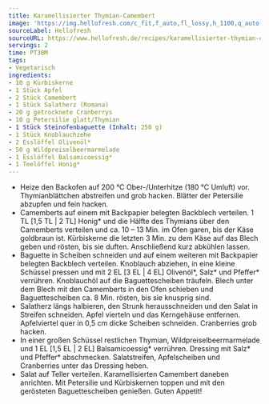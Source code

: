 ```yaml
---
title: Karamellisierter Thymian-Camembert
image: 'https://img.hellofresh.com/c_fit,f_auto,fl_lossy,h_1100,q_auto,w_2600/hellofresh_s3/image/karamellisierter-thymian-camembert-78a42ca3.jpg'
sourceLabel: Hellofresh
sourceURL: https://www.hellofresh.de/recipes/karamellisierter-thymian-camembert-62f675289b2cbb7f060618b3
servings: 2
time: PT30M
tags:
- Vegetarisch
ingredients:
- 10 g Kürbiskerne
- 1 Stück Apfel
- 2 Stück Camembert
- 1 Stück Salatherz (Romana)
- 20 g getrocknete Cranberrys
- 10 g Petersilie glatt/Thymian
- 1 Stück Steinofenbaguette (Inhalt: 250 g)
- 1 Stück Knoblauchzehe
- 2 Esslöffel Olivenöl*
- 50 g Wildpreiselbeermarmelade
- 1 Esslöffel Balsamicoessig*
- 1 Teelöffel Honig*
---
```


- Heize den Backofen auf 200 °C Ober-/Unterhitze (180 °C Umluft) vor.  Thymianblättchen abstreifen und grob hacken.  Blätter der Petersilie abzupfen und fein hacken.
- Camemberts auf einem mit Backpapier belegten Backblech verteilen.  1 TL [1,5 TL | 2 TL] Honig\* und die Hälfte des Thymians über den Camemberts verteilen und ca. 10 – 13 Min. im Ofen garen, bis der Käse goldbraun ist.  Kürbiskerne die letzten 3 Min. zu dem Käse auf das Blech geben und rösten, bis sie duften. Anschließend kurz abkühlen lassen.
- Baguette in Scheiben schneiden und auf einem weiteren mit Backpapier belegten Backblech verteilen.  Knoblauch abziehen, in eine kleine Schüssel pressen und mit 2 EL [3 EL | 4 EL] Olivenöl\*, Salz\* und Pfeffer\* verrühren.  Knoblauchöl auf die Baguettescheiben träufeln.  Blech unter dem Blech mit den Camemberts in den Ofen schieben und Baguettescheiben ca. 8 Min. rösten, bis sie knusprig sind.
- Salatherz längs halbieren, den Strunk herausschneiden und den Salat in Streifen schneiden.  Apfel vierteln und das Kerngehäuse entfernen. Apfelviertel quer in 0,5 cm dicke Scheiben schneiden.  Cranberries grob hacken.
- In einer großen Schüssel restlichen Thymian, Wildpreiselbeermarmelade und 1 EL [1,5 EL | 2 EL] Balsamicoessig\* verrühren.  Dressing mit Salz\* und Pfeffer\* abschmecken.  Salatstreifen, Apfelscheiben und Cranberries unter das Dressing heben.
- Salat auf Teller verteilen. Karamellisierten Camembert daneben anrichten.  Mit Petersilie und Kürbiskernen toppen und mit den gerösteten Baguettescheiben genießen.  Guten Appetit!
